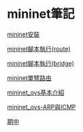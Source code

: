 # mininet筆記
[mininet安裝](https://github.com/110610531/Mininet_note/blob/main/1-mininet%E5%AE%89%E8%A3%9D.md)

[mininet腳本執行(route)](https://github.com/110610531/Mininet_note/blob/main/2-mininet%E8%85%B3%E6%9C%AC%E5%9F%B7%E8%A1%8C(route).md)

[mininet腳本執行(bridge)](https://github.com/110610531/Mininet_note/blob/main/3-mininet%E8%85%B3%E6%9C%AC%E5%9F%B7%E8%A1%8C(bridge).md)

[mininet單臂路由](https://github.com/110610531/Mininet_note/blob/main/4-mininet%E5%96%AE%E8%87%82%E8%B7%AF%E7%94%B1.md)

[mininet_ovs基本介紹](https://github.com/110610531/Mininet_note/blob/main/5-mininet_ovs%E5%9F%BA%E6%9C%AC%E4%BB%8B%E7%B4%B9.md)

[mininet_ovs-ARP與ICMP](https://github.com/110610531/Mininet_note/blob/main/6-mininet_ovs-ARP%E8%88%87ICMP.md)

[期中](https://github.com/110610531/Mininet_note/blob/main/%E6%9C%9F%E4%B8%AD.md)


